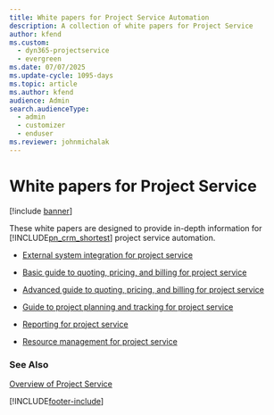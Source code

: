 ```yaml
---
title: White papers for Project Service Automation
description: A collection of white papers for Project Service
author: kfend
ms.custom: 
  - dyn365-projectservice
  - evergreen
ms.date: 07/07/2025
ms.update-cycle: 1095-days
ms.topic: article
ms.author: kfend
audience: Admin
search.audienceType: 
  - admin
  - customizer
  - enduser
ms.reviewer: johnmichalak
---
```

# White papers for Project Service

[!include [banner](../includes/psa-now-project-operations.md)]

These white papers are designed to provide in-depth information for [!INCLUDE[pn_crm_shortest](../includes/pn-crm-shortest.md)] project service automation.

-   [External system integration for project service](https://go.microsoft.com/fwlink/?LinkId=825445)

-   [Basic guide to quoting, pricing, and billing for project service](https://go.microsoft.com/fwlink/?LinkId=825241)

-   [Advanced guide to quoting, pricing, and billing for project service](https://go.microsoft.com/fwlink/?LinkId=825242)

-   [Guide to project planning and tracking for project service](https://go.microsoft.com/fwlink/?LinkId=825243)

-   [Reporting for project service](https://go.microsoft.com/fwlink/?LinkId=825446)

-   [Resource management for project service](https://go.microsoft.com/fwlink/?LinkId=825244)

### See Also
 [Overview of Project Service](../psa/overview.md)


[!INCLUDE[footer-include](../includes/footer-banner.md)]
